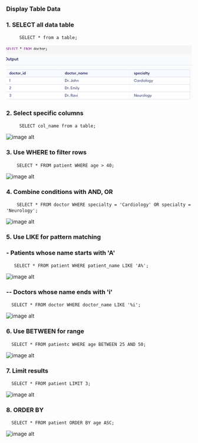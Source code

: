 ### Display Table Data
### 1. SELECT all data  table
         SELECT * from a table;
![image alt](https://github.com/Dharanish-24/Day03_Sql_Internship/blob/main/Screenshot%202025-06-26%20155450.png)
### 2. Select specific columns
         SELECT col_name from a table;
![image alt]()
### 3. Use WHERE to filter rows
        SELECT * FROM patient WHERE age > 40;
![image alt]()
### 4. Combine conditions with AND, OR
        SELECT * FROM doctor WHERE specialty = 'Cardiology' OR specialty = 'Neurology';
![image alt]()
### 5. Use LIKE for pattern matching
### - Patients whose name starts with 'A'
       SELECT * FROM patient WHERE patient_name LIKE 'A%';
![image alt]()
### -- Doctors whose name ends with 'i'
      SELECT * FROM doctor WHERE doctor_name LIKE '%i';
![image alt]()
### 6. Use BETWEEN for range
      SELECT * FROM patientc WHERE age BETWEEN 25 AND 50;
![image alt]()
### 7. Limit results 
      SELECT * FROM patient LIMIT 3;
![image alt]()
### 8. ORDER BY
      SELECT * FROM patient ORDER BY age ASC;
![image alt]()
